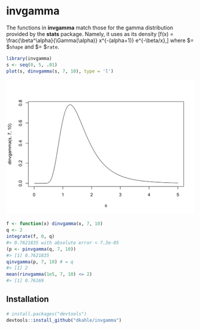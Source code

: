 <!-- README.md is generated from README.Rmd. Please edit that file -->
**invgamma**
============

The functions in **invgamma** match those for the gamma distribution provided by the **stats** package. Namely, it uses as its density \[f(x) = \frac{\beta^\alpha}{\Gamma(\alpha)} x^{-(alpha+1)} e^{-\beta/x},\] where $= $`shape` and $= $`rate`.

``` r
library(invgamma)
s <- seq(0, 5, .01)
plot(s, dinvgamma(s, 7, 10), type = 'l')
```

![](figures/README-unnamed-chunk-2-1.png)

``` r
f <- function(x) dinvgamma(x, 7, 10)
q <- 2
integrate(f, 0, q)
#> 0.7621835 with absolute error < 7.3e-05
(p <- pinvgamma(q, 7, 10))
#> [1] 0.7621835
qinvgamma(p, 7, 10) # = q
#> [1] 2
mean(rinvgamma(1e5, 7, 10) <= 2)
#> [1] 0.76169
```

Installation
------------

``` r
# install.packages("devtools")
devtools::install_github("dkahle/invgamma")
```
